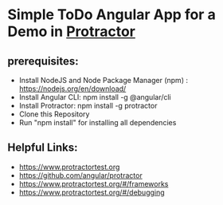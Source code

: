 # Simple ToDo Angular App for a Demo in [Protractor](https://github.com/angular/protractor)
## prerequisites:
  * Install NodeJS and Node Package Manager (npm) : https://nodejs.org/en/download/
  * Install Angular CLI: npm install -g @angular/cli
  * Install Protractor: npm install -g protractor
  * Clone this Repository
  * Run "npm install" for installing all dependencies

## Helpful Links:
* https://www.protractortest.org
* https://github.com/angular/protractor
* https://www.protractortest.org/#/frameworks
* https://www.protractortest.org/#/debugging

